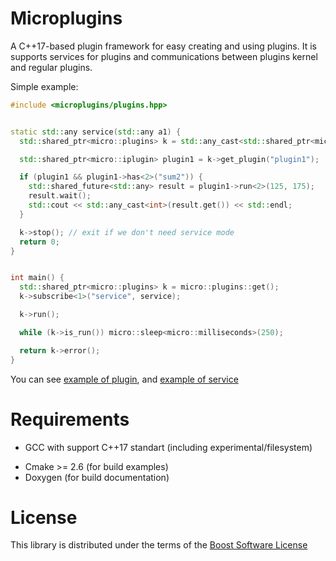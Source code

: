 # Microplugins
A C++17-based plugin framework for easy creating and using plugins.
It is supports services for plugins and communications between
plugins kernel and regular plugins.

Simple example:
```c++
#include <microplugins/plugins.hpp>


static std::any service(std::any a1) {
  std::shared_ptr<micro::plugins> k = std::any_cast<std::shared_ptr<micro::plugins>>(a1);

  std::shared_ptr<micro::iplugin> plugin1 = k->get_plugin("plugin1");

  if (plugin1 && plugin1->has<2>("sum2")) {
    std::shared_future<std::any> result = plugin1->run<2>(125, 175);
    result.wait();
    std::cout << std::any_cast<int>(result.get()) << std::endl;
  }

  k->stop(); // exit if we don't need service mode
  return 0;
}


int main() {
  std::shared_ptr<micro::plugins> k = micro::plugins::get();
  k->subscribe<1>("service", service);

  k->run();

  while (k->is_run()) micro::sleep<micro::milliseconds>(250);

  return k->error();
}
```

You can see [example of plugin](examples/plugin1.cxx), and [example of service](examples/microservice.cxx)

# Requirements
* GCC with support C++17 standart (including experimental/filesystem)
- Cmake >= 2.6 (for build examples)
- Doxygen (for build documentation)

# License
This library is distributed under the terms of the [Boost Software License](http://www.boost.org/LICENSE_1_0.txt)
